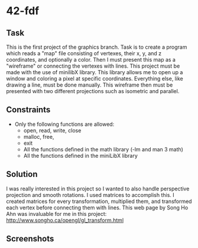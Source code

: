 # 42-fdf
## Task
This is the first project of the graphics branch. Task is to create a program which reads a "map" file consisting of vertexes, their x, y, and z coordinates, and optionally a color.
Then I must present this map as a "wireframe" or connecting the vertexes with lines. This project must be made with the use of minilibX library. This library allows me to open up a window and coloring a pixel at specific coordinates. Everything else, like drawing a line, must be done manually.
This wireframe then must be presented with two different projections such as isometric and parallel.
## Constraints
- Only the following functions are allowed:
  - open, read, write, close
  - malloc, free,
  - exit
  - All the functions defined in the math library (-lm and man 3 math)
  - All the functions defined in the miniLibX library
## Solution
I was really interested in this project so I wanted to also handle perspective projection and smooth rotations. I used matrices to accomplish this. I created matrices for every transformation, multiplied them, and transformed each vertex before connecting them with lines.
This web page by Song Ho Ahn was invaluable for me in this project: http://www.songho.ca/opengl/gl_transform.html
## Screenshots
